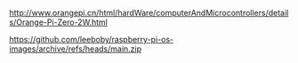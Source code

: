 http://www.orangepi.cn/html/hardWare/computerAndMicrocontrollers/details/Orange-Pi-Zero-2W.html

https://github.com/leeboby/raspberry-pi-os-images/archive/refs/heads/main.zip